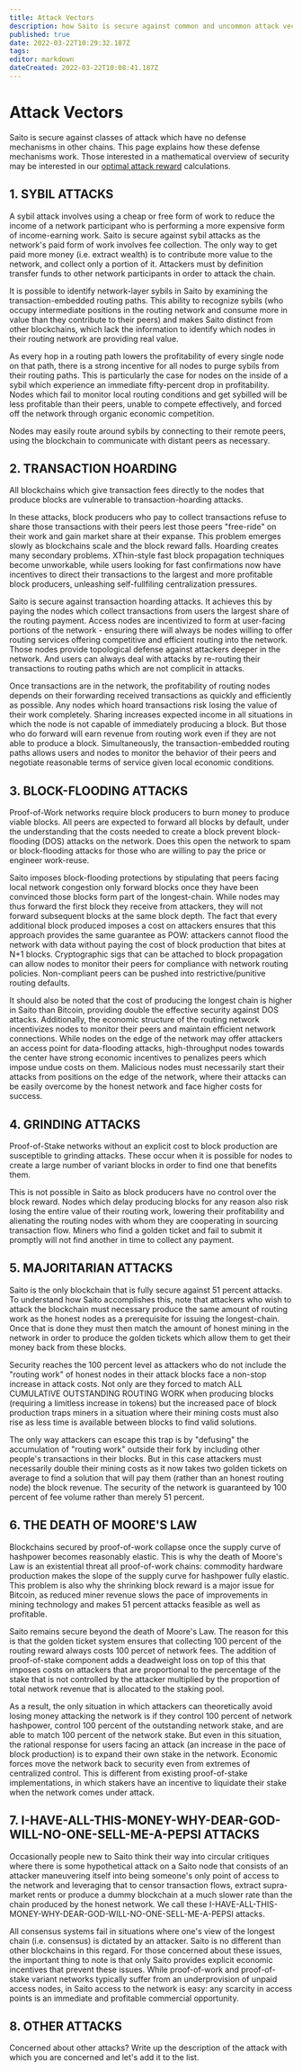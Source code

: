 ```yaml
---
title: Attack Vectors
description: how Saito is secure against common and uncommon attack vectors
published: true
date: 2022-03-22T10:29:32.187Z
tags: 
editor: markdown
dateCreated: 2022-03-22T10:08:41.187Z
---
```


# Attack Vectors 
Saito is secure against classes of attack which have no defense mechanisms in other chains. This page explains how these defense mechanisms work. Those interested in a mathematical overview of security may be interested in our [optimal attack reward](https://github.com/SaitoTech/saito-lite-rust/blob/master/docs/consensus/maths.md) calculations.

## 1. SYBIL ATTACKS
A sybil attack involves using a cheap or free form of work to reduce the income of a network participant who is performing a more expensive form of income-earning work. Saito is secure against sybil attacks as the network's paid form of work involves fee collection. The only way to get paid more money (i.e. extract wealth) is to contribute more value to the network, and collect only a portion of it. Attackers must by definition transfer funds to other network participants in order to attack the chain.

It is possible to identify network-layer sybils in Saito by examining the transaction-embedded routing paths. This ability to recognize sybils (who occupy intermediate positions in the routing network and consume more in value than they contribute to their peers) and makes Saito distinct from other blockchains, which lack the information to identify which nodes in their routing network are providing real value.

As every hop in a routing path lowers the profitability of every single node on that path, there is a strong incentive for all nodes to purge sybils from their routing paths. This is particularly the case for nodes on the inside of a sybil which experience an immediate fifty-percent drop in profitability. Nodes which fail to monitor local routing conditions and get sybilled will be less profitable than their peers, unable to compete effectively, and forced off the network through organic economic competition.

Nodes may easily route around sybils by connecting to their remote peers, using the blockchain to communicate with distant peers as necessary.

## 2. TRANSACTION HOARDING
All blockchains which give transaction fees directly to the nodes that produce blocks are vulnerable to transaction-hoarding attacks.

In these attacks, block producers who pay to collect transactions refuse to share those transactions with their peers lest those peers "free-ride" on their work and gain market share at their expanse. This problem emerges slowly as blockchains scale and the block reward falls. Hoarding creates many secondary problems. XThin-style fast block propagation techniques become unworkable, while users looking for fast confirmations now have incentives to direct their transactions to the largest and more profitable block producers, unleashing self-fullfiling centralization pressures.

Saito is secure against transaction hoarding attacks. It achieves this by paying the nodes which collect transactions from users the largest share of the routing payment. Access nodes are incentivized to form at user-facing portions of the network - ensuring there will always be nodes willing to offer routing services offering competitive and efficient routing into the network. Those nodes provide topological defense against attackers deeper in the network. And users can always deal with attacks by re-routing their transactions to routing paths which are not complicit in attacks.

Once transactions are in the network, the profitability of routing nodes depends on their forwarding received transactions as quickly and efficiently as possible. Any nodes which hoard transactions risk losing the value of their work completely. Sharing increases expected income in all situations in which the node is not capable of immediately producing a block. But those who do forward will earn revenue from routing work even if they are not able to produce a block. Simultaneously, the transaction-embedded routing paths allows users and nodes to monitor the behavior of their peers and negotiate reasonable terms of service given local economic conditions.

## 3. BLOCK-FLOODING ATTACKS
Proof-of-Work networks require block producers to burn money to produce viable blocks. All peers are expected to forward all blocks by default, under the understanding that the costs needed to create a block prevent block-flooding (DOS) attacks on the network. Does this open the network to spam or block-flooding attacks for those who are willing to pay the price or engineer work-reuse.

Saito imposes block-flooding protections by stipulating that peers facing local network congestion only forward blocks once they have been convinced those blocks form part of the longest-chain. While nodes may thus forward the first block they receive from attackers, they will not forward subsequent blocks at the same block depth. The fact that every additional block produced imposes a cost on attackers ensures that this approach provides the same guarantee as POW: attackers cannot flood the network with data without paying the cost of block production that bites at N+1 blocks. Cryptographic sigs that can be attached to block propagation can allow nodes to monitor their peers for compliance with network routing policies. Non-compliant peers can be pushed into restrictive/punitive routing defaults.

It should also be noted that the cost of producing the longest chain is higher in Saito than Bitcoin, providing double the effective security against DOS attacks. Additionally, the economic structure of the routing network incentivizes nodes to monitor their peers and maintain efficient network connections. While nodes on the edge of the network may offer attackers an access point for data-flooding attacks, high-throughput nodes towards the center have strong economic incentives to penalizes peers which impose undue costs on them. Malicious nodes must necessarily start their attacks from positions on the edge of the network, where their attacks can be easily overcome by the honest network and face higher costs for success.

## 4. GRINDING ATTACKS
Proof-of-Stake networks without an explicit cost to block production are susceptible to grinding attacks. These occur when it is possible for nodes to create a large number of variant blocks in order to find one that benefits them.

This is not possible in Saito as block producers have no control over the block reward. Nodes which delay producing blocks for any reason also risk losing the entire value of their routing work, lowering their profitability and alienating the routing nodes with whom they are cooperating in sourcing transaction flow. Miners who find a golden ticket and fail to submit it promptly will not find another in time to collect any payment.

## 5. MAJORITARIAN ATTACKS
Saito is the only blockchain that is fully secure against 51 percent attacks. To understand how Saito accomplishes this, note that attackers who wish to attack the blockchain must necessary produce the same amount of routing work as the honest nodes as a prerequisite for issuing the longest-chain. Once that is done they must then match the amount of honest mining in the network in order to produce the golden tickets which allow them to get their money back from these blocks.

Security reaches the 100 percent level as attackers who do not include the "routing work" of honest nodes in their attack blocks face a non-stop increase in attack costs. Not only are they forced to match ALL CUMULATIVE OUTSTANDING ROUTING WORK when producing blocks (requiring a limitless increase in tokens) but the increased pace of block production traps miners in a situation where their mining costs must also rise as less time is available between blocks to find valid solutions.

The only way attackers can escape this trap is by "defusing" the accumulation of "routing work" outside their fork by including other people's transactions in their blocks. But in this case attackers must necessarily double their mining costs as it now takes two golden tickets on average to find a solution that will pay them (rather than an honest routing node) the block revenue. The security of the network is guaranteed by 100 percent of fee volume rather than merely 51 percent.

## 6. THE DEATH OF MOORE'S LAW
Blockchains secured by proof-of-work collapse once the supply curve of hashpower becomes reasonably elastic. This is why the death of Moore's Law is an existential threat all proof-of-work chains: commodity hardware production makes the slope of the supply curve for hashpower fully elastic. This problem is also why the shrinking block reward is a major issue for Bitcoin, as reduced miner revenue slows the pace of improvements in mining technology and makes 51 percent attacks feasible as well as profitable.

Saito remains secure beyond the death of Moore's Law. The reason for this is that the golden ticket system ensures that collecting 100 percent of the routing reward always costs 100 percet of network fees. The addition of proof-of-stake component adds a deadweight loss on top of this that imposes costs on attackers that are proportional to the percentage of the stake that is not controlled by the attacker multiplied by the proportion of total network revenue that is allocated to the staking pool.

As a result, the only situation in which attackers can theoretically avoid losing money attacking the network is if they control 100 percent of network hashpower, control 100 percent of the outstanding network stake, and are able to match 100 percent of the network stake. But even in this situation, the rational response for users facing an attack (an increase in the pace of block production) is to expand their own stake in the network. Economic forces move the network back to security even from extremes of centralized control. This is different from existing proof-of-stake implementations, in which stakers have an incentive to liquidate their stake when the network comes under attack.

## 7. I-HAVE-ALL-THIS-MONEY-WHY-DEAR-GOD-WILL-NO-ONE-SELL-ME-A-PEPSI ATTACKS
Occasionally people new to Saito think their way into circular critiques where there is some hypothetical attack on a Saito node that consists of an attacker maneuvering itself into being someone's only point of access to the network and leveraging that to censor transaction flows, extract supra-market rents or produce a dummy blockchain at a much slower rate than the chain produced by the honest network. We call these I-HAVE-ALL-THIS-MONEY-WHY-DEAR-GOD-WILL-NO-ONE-SELL-ME-A-PEPSI attacks.

All consensus systems fail in situations where one's view of the longest chain (i.e. consensus) is dictated by an attacker. Saito is no different than other blockchains in this regard. For those concerned about these issues, the important thing to note is that only Saito provides explicit economic incentives that prevent these issues. While proof-of-work and proof-of-stake variant networks typically suffer from an underprovision of unpaid access nodes, in Saito access to the network is easy: any scarcity in access points is an immediate and profitable commercial opportunity.

## 8. OTHER ATTACKS
Concerned about other attacks? Write up the description of the attack with which you are concerned and let's add it to the list.